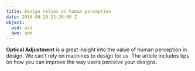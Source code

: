 ```yaml
---
title: Design relies on human perception
date: 2016-08-20 21:26:00 Z
object:
  asd: asd
  qwe: qwe
---
```


**Optical Adjustment** is a great insight into the value of human perception in design. We can't rely on machines to design for us. The article includes tips on how you can improve the way users perceive your designs.